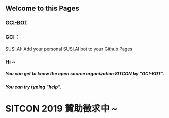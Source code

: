## Welcome to this Pages

### [GCI-BOT](https://cocox33x.github.io/GCI_Bot/)


### GCI：
SUSI.AI: Add your personal SUSI.AI bot to your Github Pages

### Hi ~

##### You can get to know the open source organization SITCON by "GCI-BOT".
##### You can try typing "help".

# SITCON 2019 贊助徵求中 ~
